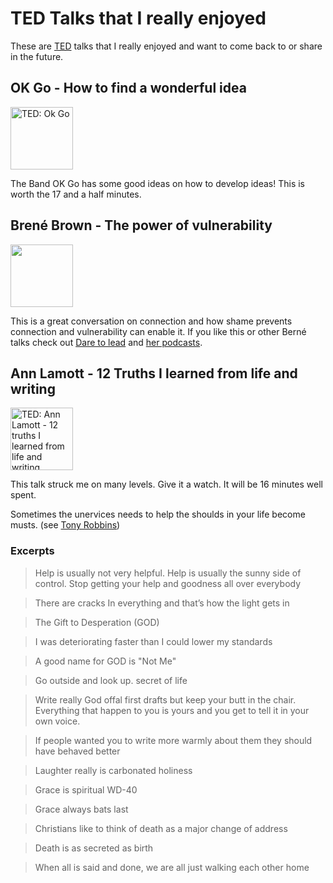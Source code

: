 # TED Talks that I really enjoyed
 
These are [TED](https://www.ted.com/talks) talks that I really enjoyed and want to come back to or share in the future.
 
## OK Go - How to find a wonderful idea
 
<a href="https://www.ted.com/speakers/ok_go">
<img src="https://pi.tedcdn.com/r/s3.amazonaws.com/talkstar-photos/uploads/647c6d69-2a84-45a6-8d2b-88b8bbd18ec4/OkGo_2017-embed.jpg?cb=20160511&quality=63&u=&w=512" alt="TED: Ok Go" style="height:100px;1px solid black"/>
</a>
 
The Band OK Go has some good ideas on how to develop ideas!  This is worth the 17 and a half minutes.
 
 
## Brené Brown - The power of vulnerability
 
<a href="https://www.ted.com/talks/brene_brown_the_power_of_vulnerability">
<img src="https://pi.tedcdn.com/r/s3.amazonaws.com/talkstar-photos/uploads/9595cdc1-fd8e-4aa1-863a-2c6641ae3cbb/BreneBrown_2010X-embed.jpg?cb=20160511&quality=63&u=&w=512" style="height:100px;1px solid black"/>
</a>
 
This is a great conversation on connection and how shame prevents connection and vulnerability can enable it.
If you like this or other Berné talks check out [Dare to lead](../books/dare_to_lead.md) and [her podcasts](../listen/berne_brown.md).
 
 
## Ann Lamott - 12 Truths I learned from life and writing
 
<a href="https://www.ted.com/talks/anne_lamott_12_truths_i_learned_from_life_and_writing">
<img src="https://pi.tedcdn.com/r/s3.amazonaws.com/talkstar-photos/uploads/dca6daee-a3ba-458d-a5d2-2a7dc16d5349/AnneLamott_2017-embed.jpg?cb=20160511&quality=63&u=&w=512" alt="TED: Ann Lamott - 12 truths I learned from life and writing" style="height:100px;1px solid black"/>
</a>
 
This talk struck me on many levels.  Give it a watch.  It will be 16 minutes well spent.
 
Sometimes the unervices needs to help the shoulds in your life become musts. (see [Tony Robbins](../listen/tony_robbins/unleash_the_power_within.md#musts-not-shoulds))
 
### Excerpts
 
> Help is usually not very helpful.  Help is usually the sunny side of control.  Stop getting your help and goodness all over everybody
 
> There are cracks In everything and that’s how the light gets in
 
> The Gift to Desperation (GOD)
 
> I was deteriorating faster than I could lower my standards
 
> A good name for GOD is "Not Me"
 
> Go outside and look up.  secret of life
 
> Write really God offal first drafts but keep your butt in the chair.  Everything that happen to you is yours and you get to tell it in your own voice.
 
> If people wanted you to write more warmly about them they should have behaved better
 
> Laughter really is carbonated holiness
 
> Grace is spiritual WD-40
 
> Grace always bats last
 
> Christians like to think of death as a major change of address
 
> Death is as secreted as birth
 
> When all is said and done, we are all just walking each other home
 
